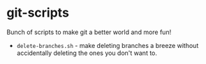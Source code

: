 # git-scripts

Bunch of scripts to make git a better world and more fun!

- `delete-branches.sh` - make deleting branches a breeze without accidentally deleting the ones you don't want to.
